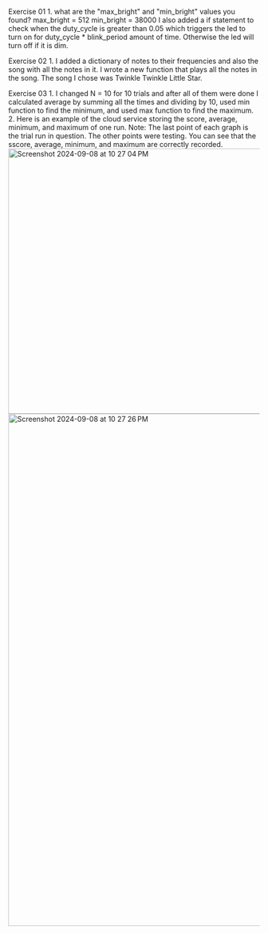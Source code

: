Exercise 01
    1. what are the "max_bright" and "min_bright" values you found?
        max_bright = 512
        min_bright = 38000
        I also added a if statement to check when the duty_cycle is greater than 0.05 which triggers the led to turn on for duty_cycle * blink_period amount of time. Otherwise the led will turn off if it is dim.

Exercise 02
    1. I added a dictionary of notes to their frequencies and also the song with all the notes in it. I wrote a new function that plays all the notes in the song. The song I chose was Twinkle Twinkle Little Star.

Exercise 03
    1. I changed N = 10 for 10 trials and after all of them were done I calculated average by summing all the times and dividing by 10, used min function to find the minimum, and used max function to find the maximum. 
    2. Here is an example of the cloud service storing the score, average, minimum, and maximum of one run. Note: The last point of each graph is the trial run in question. The other points were testing. You can see that the sscore, average, minimum, and maximum are correctly recorded.
    <img width="531" alt="Screenshot 2024-09-08 at 10 27 04 PM" src="https://github.com/user-attachments/assets/a496da88-9d3a-4b9d-b4c8-efc7c22ca378">
    <img width="1026" alt="Screenshot 2024-09-08 at 10 27 26 PM" src="https://github.com/user-attachments/assets/85cc6bd6-9751-4370-a9a2-4bf5e42601c1">

